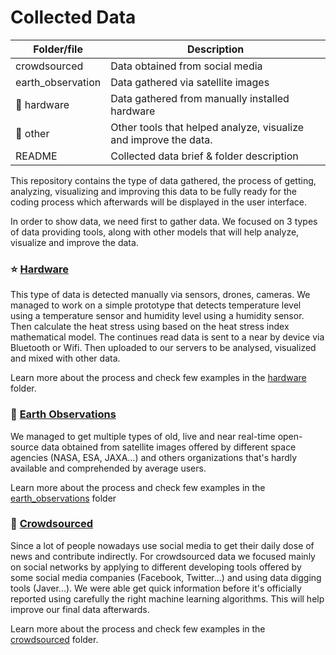 # Collected Data

| Folder/file        | Description      |
| ------------- |-------------|
| crowdsourced       | Data obtained from social media |
| earth_observation       | Data gathered via satellite images |
| :pushpin: hardware       | Data gathered from manually installed hardware |
| :pushpin: other      | Other tools that helped analyze, visualize and improve the data. |
| README       | Collected data brief & folder description |

This repository contains the type of data gathered, the process of getting, analyzing, visualizing and improving this data to be fully ready for the coding process which afterwards will be displayed in the user interface.

In order to show data, we need first to gather data. We focused on 3 types of data providing tools, along with other models that will help analyze, visualize and improve the data.

### :star: <a href="https://github.com/usmhic/Warmning/blob/main/data/hardware">Hardware</a>
This type of data is detected manually via sensors, drones, cameras. We managed to work on a simple prototype that detects temperature level using a temperature sensor and humidity level using a humidity sensor. Then calculate the heat stress using based on the heat stress index mathematical model.
The continues read data is sent to a near by device via Bluetooth or Wifi. Then uploaded to our servers to be analysed, visualized and mixed with other data.

Learn more about the process and check few examples in the <a href="https://github.com/usmhic/Warmning/blob/main/data/hardware">hardware</a> folder.

### :pushpin: <a href="https://github.com/usmhic/Warmning/blob/main/data/hardware">Earth Observations</a>
We managed to get multiple types of old, live and near real-time open-source data obtained from satellite images offered by different space agencies (NASA, ESA, JAXA...) and others organizations that's hardly available and comprehended by average users.

Learn more about the process and check few examples in the <a href="https://github.com/usmhic/Warmning/blob/main/data/hardware">earth_observations</a> folder

### :pushpin: <a href="https://github.com/usmhic/Warmning/blob/main/data/hardware">Crowdsourced</a>
Since a lot of people nowadays use social media to get their daily dose of news and contribute indirectly. For crowdsourced data we focused mainly on social networks by applying to different developing tools offered by some social media companies (Facebook, Twitter...) and using data digging tools (Javer...). We were able get quick information before it's officially reported using carefully the right machine learning algorithms. This will help  improve our final data afterwards.

Learn more about the process and check few examples in the <a href="https://github.com/usmhic/Warmning/blob/main/data/hardware">crowdsourced</a> folder.
